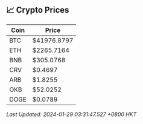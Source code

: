 ## 📈 Crypto Prices

| Coin | Price |
| ---- | ----- |
| BTC | $41976.8797 |
| ETH | $2265.7164 |
| BNB | $305.0768 |
| CRV | $0.4697 |
| ARB | $1.8255 |
| OKB | $52.0252 |
| DOGE | $0.0789 |

_Last Updated: 2024-01-29 03:31:47.527 +0800 HKT_
